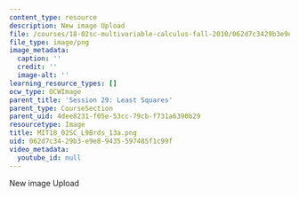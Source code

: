 ```yaml
---
content_type: resource
description: New image Upload
file: /courses/18-02sc-multivariable-calculus-fall-2010/062d7c3429b3e9e89435597485f1c99f_MIT18_02SC_L9Brds_13a.png
file_type: image/png
image_metadata:
  caption: ''
  credit: ''
  image-alt: ''
learning_resource_types: []
ocw_type: OCWImage
parent_title: 'Session 29: Least Squares'
parent_type: CourseSection
parent_uid: 4dee8231-f05e-53cc-79cb-f731a6390b29
resourcetype: Image
title: MIT18_02SC_L9Brds_13a.png
uid: 062d7c34-29b3-e9e8-9435-597485f1c99f
video_metadata:
  youtube_id: null
---
```

New image Upload

